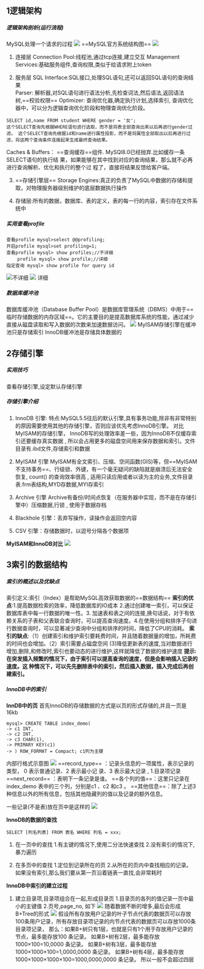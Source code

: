 ## 1逻辑架构

##### 逻辑架构剖析(运行流程)
MySQL处理一个请求的过程
![](../MySQL图解.assets/Pasted%20image%2020240713203542.png)
==MySQL官方系统结构图==
![](../MySQL图解.assets/Pasted%20image%2020240713203609.png)
1. 连接层
Connection Pool:线程池,通过tcp连接,建立交互
Management Services:基础服务组件,查询权限,类似于给请求附上token

2. 服务层
SQL Interface:SQL接口,处理SQL语句,还可以返回SQL语句的查询结果\
Parser: 解析器,对SQL语句进行语法分析,先检查词法,然后语法,返回语法树,==校验权限==
Optimizer: 查询优化器,确定执行计划,选择索引,  查询优化器中，可以分为逻辑查询优化阶段和物理查询优化阶段。
```
SELECT id,name FROM student WHERE gender = '女';
这个SELECT查询先根据WHERE语句进行选取，而不是将表全部查询出来以后再进行gender过
滤。 这个SELECT查询先根据id和name进行属性投影，而不是将属性全部取出以后再进行过
滤，将这两个查询条件连接起来生成最终查询结果。
```
Caches & Buffers： ==查询缓存==组件. MySQl8.0已经抛弃.比如缓存一条SELECT语句的执行结
果，如果能够在其中找到对应的查询结果，那么就不必再进行查询解析、优化和执行的整个过
程了，直接将结果反馈给客户端。

3. ==存储引擎层==
Storage Engines:真正的负责了MySQL中数据的存储和提取，对物理服务器级别维护的底层数据执行操作

4. 存储层:所有的数据，数据库、表的定义，表的每一行的内容，索引存在文件系统中

##### 实用查看profile
```
查看profile mysql>select @@profiling;
开启profile mysql>set profiling=1;
查看profile mysql> show profiles;//不详细
    profile mysql> show profile;//详细
指定查询 mysql> show profile for query id
```
![](../MySQL图解.assets/Pasted%20image%2020240713210332.png)不详细
![](../MySQL图解.assets/Pasted%20image%2020240713210348.png) 详细

##### 数据库缓冲池
数据库缓冲池（Database Buffer Pool）是数据库管理系统（DBMS）中用于==临时存储数据的内存区域==。它的主要目的是提高数据库系统的性能，通过减少直接从磁盘读取和写入数据的次数来加速数据访问。
![](../MySQL图解.assets/Pasted%20image%2020240713211027.png)
MyISAM存储引擎在缓冲池只是存储索引     InnoDB缓冲池是存储具体数据的

## 2存储引擎

##### 实用技巧
查看存储引擎,设定默认存储引擎

##### 存储引擎介绍
1. InnoDB 引擎:
特点:MySQL5.5往后的默认引擎,具有事务功能,除非有非常特别的原因需要使用其他的存储引擎，否则应该优先考虑InnoDB引擎。
对比MyISAM的存储引擎， InnoDB写的处理效率差一些，因为InnoDB不仅缓存索引还要缓存真实数据 , 所以会占用更多的磁盘空间用来保存数据和索引。文件目录有.ibd文件,存储索引和数据

2. MyISAM 引擎
MyISAM有全文索引、压缩、空间函数(GIS)等，但==MyISAM 不支持事务==、行级锁、外键，有一个毫无疑问的缺陷就是崩溃后无法安全恢复,
count() 的查询效率很高 , 适用只读应用或者以读为主的业务,文件目录表.frm表结构,MYD存数据,MYI存索引

3. Archive 引擎
Archive有备份/时间点恢复（在服务器中实现，而不是在存储引擎中）压缩数据,行锁 , 使用于数据存档

4. Blackhole 引擎：丢弃写操作，读操作会返回空内容
5. CSV 引擎：存储数据时，以逗号分隔各个数据项

**MyISAM和InnoDB对比**
![](../MySQL图解.assets/Pasted%20image%2020240713215417.png)

## 3索引的数据结构
##### 索引的概述以及优缺点
索引定义:索引（Index）是帮助MySQL高效获取数据的==数据结构==
**索引的优点**:1.提高数据检索的效率，降低数据库的IO成本  2.通过创建唯一索引，可以保证数据库表中每一行数据的唯一性。3. 加速表和表之间的连接,换句话说，对于有依赖关系的子表和父表联合查询时，可以提高查询速度。4.在使用分组和排序子句进行数据查询时，可以显著减少查询中分组和排序的时间，降低了CPU的消耗。
**索引的缺点**:（1）创建索引和维护索引要耗费时间，并且随着数据量的增加，所耗费的时间也会增加。（2）索引需要占磁盘空间 (3)降低更新表的速度,当对数据进行增加,删除,和修改时,索引也要动态的进行维护,这样就降低了数据的维护速度
**提示:在突发插入频繁的情况下，由于索引可以提高查询的速度，但是会影响插入记录的速度。这 种情况下，可以先先删除表中的索引，然后插入数据，插入完成后再创建索引。**
##### InnoDB中的索引
**InnDB中的页**
首先InnoDB的存储数据的方式是以页的形式存储的,并且一页是16kb
```
mysql> CREATE TABLE index_demo(
-> c1 INT,
-> c2 INT,
-> c3 CHAR(1),
-> PRIMARY KEY(c1)
-> ) ROW_FORMAT = Compact; c1列为主键
```
内部行格式示意图
![](../MySQL图解.assets/Pasted%20image%2020240714100549.png)
==record_type== ：记录头信息的一项属性，表示记录的类型， 0 表示普通记录、2 表示最小记
录、3 表示最大记录 , 1.目录项记录
==next_record== ：表明下一条记录是谁。
==各个列的值==：这里只记录在index_demo 表中的三个列，分别是c1 、c2 和c3 。
==其他信息==：除了上述3种信息以外的所有信息，包括其他隐藏列的值以及记录的额外信息。

一些记录(不是表)放在页中是这样的
![](../MySQL图解.assets/Pasted%20image%2020240714101048.png)

**InnoDB的数据的查找**
```
SELECT [列名列表] FROM 表名 WHERE 列名 = xxx;
```
1. 在一页中的查找
1.有主键的情况下,使用二分法快速查找
2.没有索引的情况下,暴力遍历

2. 在多页中的查找
1.定位到记录所在的页
2.从所在的页内中查找相应的记录。
如果没有索引,那么我们要从第一页沿着链表一直找,会非常耗时

**InnoDB中索引的建立过程**
1. 建立目录项,目录项组合在一起,形成目录页
1.目录页的各列的值记录一页中最小的主键值
2.页号,page_no, 如下
![](../MySQL图解.assets/Pasted%20image%2020240714103433.png)
随着数据不断的增多,最后会形成B+Tree的形式
![](../MySQL图解.assets/Pasted%20image%2020240714104048.png)
假设所有存放用户记录的叶子节点代表的数据页可以存放100条用户记录，所有存放目录项记录的内节点代表的数据页可以存放1000条目录项记录，
那么：如果B+树只有1层，也就是只有1个用于存放用户记录的节点，最多能存放100 条记录。
	   如果B+树有2层，最多能存放1000×100=10,0000 条记录。
	   如果B+树有3层，最多能存放1000×1000×100=1,0000,0000 条记录。
	   如果B+树有4层，最多能存放1000×1000×1000×100=1000,0000,0000 条记录。
所以一般不会超过四层
